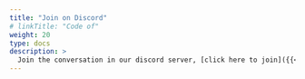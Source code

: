 ```yaml
---
title: "Join on Discord"
# linkTitle: "Code of"
weight: 20
type: docs
description: >
  Join the conversation in our discord server, [click here to join]({{< ref "https://discord.com/invite/RtG4nyCEDX" >}} "Invite link")
---
```


